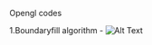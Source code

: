Opengl codes

1.Boundaryfill algorithm - ![Alt Text](https://im6.ezgif.com/tmp/ezgif-6-148cd1d4ef4b.gif)

